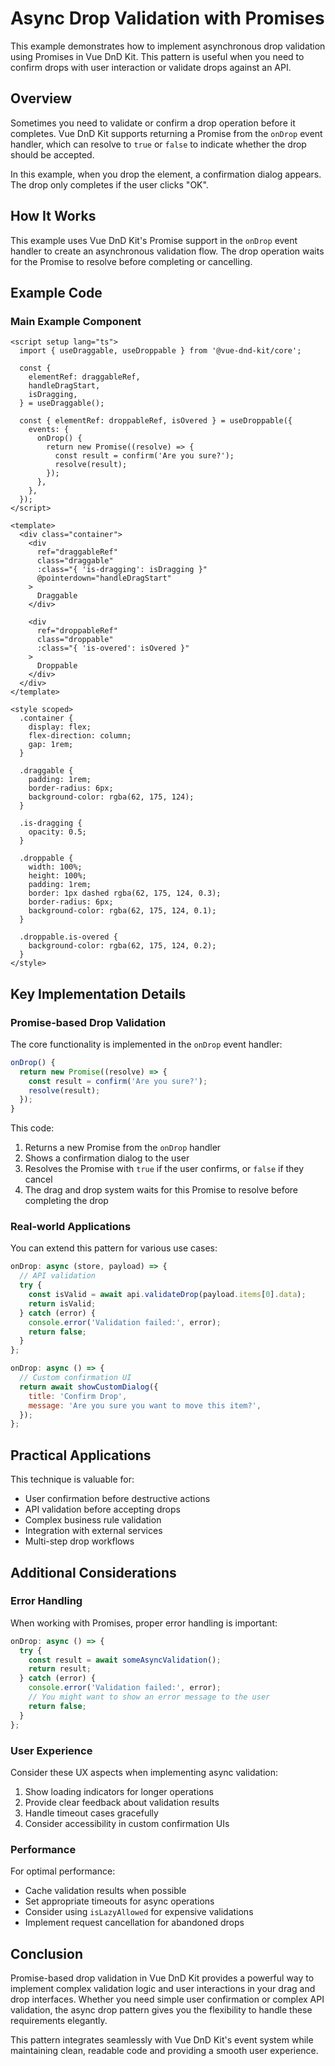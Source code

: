 # Async Drop Validation with Promises

This example demonstrates how to implement asynchronous drop validation using Promises in Vue DnD Kit. This pattern is useful when you need to confirm drops with user interaction or validate drops against an API.

<script setup>
import Example from '@examples/PromiseDrop/Example.vue';
</script>

## Overview

Sometimes you need to validate or confirm a drop operation before it completes. Vue DnD Kit supports returning a Promise from the `onDrop` event handler, which can resolve to `true` or `false` to indicate whether the drop should be accepted.

In this example, when you drop the element, a confirmation dialog appears. The drop only completes if the user clicks "OK".

<Example/>

## How It Works

This example uses Vue DnD Kit's Promise support in the `onDrop` event handler to create an asynchronous validation flow. The drop operation waits for the Promise to resolve before completing or cancelling.

## Example Code

### Main Example Component

```vue
<script setup lang="ts">
  import { useDraggable, useDroppable } from '@vue-dnd-kit/core';

  const {
    elementRef: draggableRef,
    handleDragStart,
    isDragging,
  } = useDraggable();

  const { elementRef: droppableRef, isOvered } = useDroppable({
    events: {
      onDrop() {
        return new Promise((resolve) => {
          const result = confirm('Are you sure?');
          resolve(result);
        });
      },
    },
  });
</script>

<template>
  <div class="container">
    <div
      ref="draggableRef"
      class="draggable"
      :class="{ 'is-dragging': isDragging }"
      @pointerdown="handleDragStart"
    >
      Draggable
    </div>

    <div
      ref="droppableRef"
      class="droppable"
      :class="{ 'is-overed': isOvered }"
    >
      Droppable
    </div>
  </div>
</template>

<style scoped>
  .container {
    display: flex;
    flex-direction: column;
    gap: 1rem;
  }

  .draggable {
    padding: 1rem;
    border-radius: 6px;
    background-color: rgba(62, 175, 124);
  }

  .is-dragging {
    opacity: 0.5;
  }

  .droppable {
    width: 100%;
    height: 100%;
    padding: 1rem;
    border: 1px dashed rgba(62, 175, 124, 0.3);
    border-radius: 6px;
    background-color: rgba(62, 175, 124, 0.1);
  }

  .droppable.is-overed {
    background-color: rgba(62, 175, 124, 0.2);
  }
</style>
```

## Key Implementation Details

### Promise-based Drop Validation

The core functionality is implemented in the `onDrop` event handler:

```js
onDrop() {
  return new Promise((resolve) => {
    const result = confirm('Are you sure?');
    resolve(result);
  });
}
```

This code:

1. Returns a new Promise from the `onDrop` handler
2. Shows a confirmation dialog to the user
3. Resolves the Promise with `true` if the user confirms, or `false` if they cancel
4. The drag and drop system waits for this Promise to resolve before completing the drop

### Real-world Applications

You can extend this pattern for various use cases:

```js
onDrop: async (store, payload) => {
  // API validation
  try {
    const isValid = await api.validateDrop(payload.items[0].data);
    return isValid;
  } catch (error) {
    console.error('Validation failed:', error);
    return false;
  }
};
```

```js
onDrop: async () => {
  // Custom confirmation UI
  return await showCustomDialog({
    title: 'Confirm Drop',
    message: 'Are you sure you want to move this item?',
  });
};
```

## Practical Applications

This technique is valuable for:

- User confirmation before destructive actions
- API validation before accepting drops
- Complex business rule validation
- Integration with external services
- Multi-step drop workflows

## Additional Considerations

### Error Handling

When working with Promises, proper error handling is important:

```js
onDrop: async () => {
  try {
    const result = await someAsyncValidation();
    return result;
  } catch (error) {
    console.error('Validation failed:', error);
    // You might want to show an error message to the user
    return false;
  }
};
```

### User Experience

Consider these UX aspects when implementing async validation:

1. Show loading indicators for longer operations
2. Provide clear feedback about validation results
3. Handle timeout cases gracefully
4. Consider accessibility in custom confirmation UIs

### Performance

For optimal performance:

- Cache validation results when possible
- Set appropriate timeouts for async operations
- Consider using `isLazyAllowed` for expensive validations
- Implement request cancellation for abandoned drops

## Conclusion

Promise-based drop validation in Vue DnD Kit provides a powerful way to implement complex validation logic and user interactions in your drag and drop interfaces. Whether you need simple user confirmation or complex API validation, the async drop pattern gives you the flexibility to handle these requirements elegantly.

This pattern integrates seamlessly with Vue DnD Kit's event system while maintaining clean, readable code and providing a smooth user experience.
